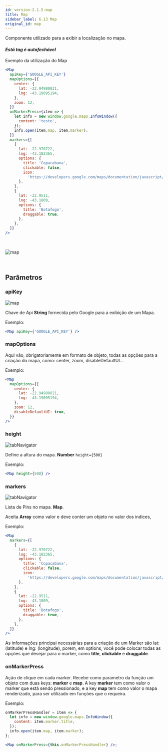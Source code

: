 ```yaml
---
id: version-2.1.5-map
title: Map
sidebar_label: 6.13 Map
original_id: map
---
```


Componente utilizado para a exibir a localização no mapa.

#### _Está tag é autofechável_

Exemplo da utilização do Map

```jsx harmony
<Map
  apiKey={'GOOGLE_API_KEY'}
  mapOptions={{
    center: {
      lat: -22.94980821,
      lng: -43.19095194,
    },
    zoom: 12,
  }}
  onMarkerPress={item => {
    let info = new window.google.maps.InfoWindow({
      content: 'teste',
    });
    info.open(item.map, item.marker);
  }}
  markers={[
    {
      lat: -22.970722,
      lng: -43.182365,
      options: {
        title: 'Copacabana',
        clickable: false,
        icon:
          'https://developers.google.com/maps/documentation/javascript/examples/full/images/parking_lot_maps.png',
      },
    },
    {
      lat: -22.9511,
      lng: -43.1809,
      options: {
        title: 'Botafogo',
        draggable: true,
      },
    },
  ]}
/>
```

<br>

![map](assets/old_versions/map.png)

<br>

## Parâmetros

### apiKey

![map](assets/badge_required.svg)
<br>

Chave de Api **String** fornecida pelo Google para a exibição de um Mapa.

Exemplo:

```jsx harmony
<Map apiKey={'GOOGLE_API_KEY'} />
```

### mapOptions

Aqui vão, obrigatoriamente em formato de objeto, todas as opções para a criação do mapa, como: center, zoom, disableDefaultUI...

Exemplo:

```jsx harmony
<Map
  mapOptions={{
    center: {
      lat: -22.94980821,
      lng: -43.19095194,
    },
    zoom: 12,
    disableDefaultUI: true,
  }}
/>
```

### height

![tabNavigator](assets/badge_required.svg)

Define a altura do mapa. **Number** `height={500}`

Exemplo:

```jsx harmony
<Map height={500} />
```

### markers

![tabNavigator](assets/badge_required.svg)

Lista de Pins no mapa. **Map**.

Aceita **Array** como valor e deve conter um objeto no valor dos indices,

Exemplo:

```jsx harmony
<Map
  markers={[
    {
      lat: -22.970722,
      lng: -43.182365,
      options: {
        title: 'Copacabana',
        clickable: false,
        icon:
          'https://developers.google.com/maps/documentation/javascript/examples/full/images/parking_lot_maps.png',
      },
    },
    {
      lat: -22.9511,
      lng: -43.1809,
      options: {
        title: 'Botafogo',
        draggable: true,
      },
    },
  ]}
/>
```

As informações principai necessárias para a criação de um Marker são lat: (latitude) e lng: (longitude), porem, em options, você pode colocar todas as opções que desejar para o marker, como **title**, **clickable** e **draggable**.

### onMarkerPress

Ação de clique em cada marker. Recebe como parametro da função um objeto com duas keys: **marker** e **map**. A key **marker** tem como valor o marker que está sendo pressionado, e a key **map** tem como valor o mapa renderizado, para ser utilizado em funções que o requeira.

Exemplo:

```jsx harmony
onMarkerPressHandler = item => {
  let info = new window.google.maps.InfoWindow({
    content: item.marker.title,
  });
  info.open(item.map, item.marker);
};

<Map onMarkerPress={this.onMarkerPressHandler} />;
```
